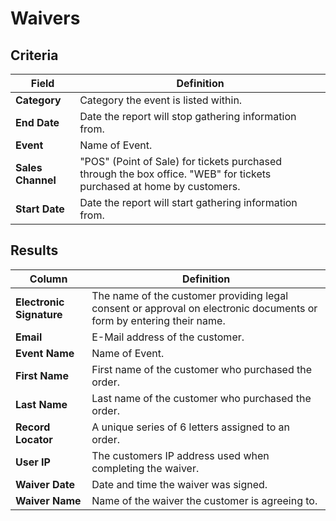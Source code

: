 # Waivers

## Criteria

| **Field** | **Definition** |
| --- | --- |
| **Category** | Category the event is listed within. |
| **End Date** | Date the report will stop gathering information from. |
| **Event** |Name of Event.|
| **Sales Channel** | "POS" (Point of Sale) for tickets purchased through the box office. "WEB" for tickets purchased at home by customers. |
| **Start Date** | Date the report will start gathering information from. |

## Results

| **Column** | **Definition** |
| --- | --- |
| **Electronic Signature** | The name of the customer providing legal consent or approval on electronic documents or form by entering their name. |
| **Email** | E-Mail address of the customer. |
| **Event Name** | Name of Event.|
| **First Name** | First name of the customer who purchased the order. |
| **Last Name** | Last name of the customer who purchased the order. |
| **Record Locator** | A unique series of 6 letters assigned to an order. |
| **User IP** | The customers IP address used when completing the waiver. |
| **Waiver Date** | Date and time the waiver was signed. |
| **Waiver Name** | Name of the waiver the customer is agreeing to. |

